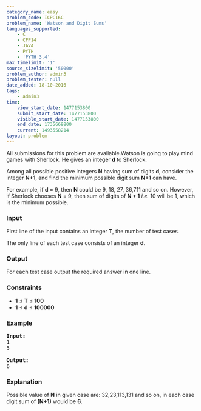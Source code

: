```yaml
---
category_name: easy
problem_code: ICPC16C
problem_name: 'Watson and Digit Sums'
languages_supported:
    - C
    - CPP14
    - JAVA
    - PYTH
    - 'PYTH 3.4'
max_timelimit: '1'
source_sizelimit: '50000'
problem_author: admin3
problem_tester: null
date_added: 18-10-2016
tags:
    - admin3
time:
    view_start_date: 1477153800
    submit_start_date: 1477153800
    visible_start_date: 1477153800
    end_date: 1735669800
    current: 1493558214
layout: problem
---
```

All submissions for this problem are available.Watson is going to play mind games with Sherlock. He gives an integer **d** to Sherlock.

Among all possible positive integers **N** having sum of digits **d**, consider the integer **N+1**, and find the minimum possible digit sum **N+1** can have.

For example, if **d** = 9, then **N** could be 9, 18, 27, 36,711 and so on. However, if Sherlock chooses **N** = 9, then sum of digits of **N + 1** *i.e.* 10 will be 1, which is the minimum possible.

### Input

First line of the input contains an integer **T**, the number of test cases.

The only line of each test case consists of an integer **d**.

### Output

For each test case output the required answer in one line.

### Constraints

- **1** ≤ **T** ≤ **100**
- **1** ≤ **d** ≤ **100000**

### Example

<pre><b>Input:</b>
1
5

<b>Output:</b>
6
</pre>
### Explanation

Possible value of **N** in given case are: 32,23,113,131 and so on, in each case digit sum of **(N+1)** would be **6**.

